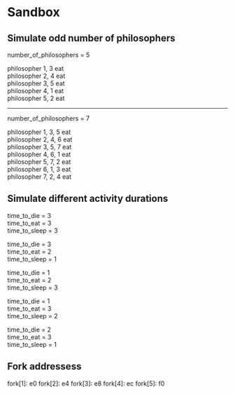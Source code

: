 # Sandbox
## Simulate odd number of philosophers
number_of_philosophers = 5

philosopher 1, 3 eat\
philosopher 2, 4 eat\
philosopher 3, 5 eat\
philosopher 4, 1 eat\
philosopher 5, 2 eat

--------------------------------------------------------------------------------

number_of_philosophers = 7

philosopher 1, 3, 5 eat\
philosopher 2, 4, 6 eat\
philosopher 3, 5, 7 eat\
philosopher 4, 6, 1 eat\
philosopher 5, 7, 2 eat\
philosopher 6, 1, 3 eat\
philosopher 7, 2, 4 eat

## Simulate different activity durations
time_to_die		=	3\
time_to_eat		= 	3\
time_to_sleep	=	3

time_to_die		= 	3\
time_to_eat		= 	2\
time_to_sleep	=	1

time_to_die		= 	1\
time_to_eat		= 	2\
time_to_sleep 	=	3

time_to_die		= 	1\
time_to_eat		= 	3\
time_to_sleep	=	2

time_to_die		= 	2\
time_to_eat		= 	3\
time_to_sleep	=	1

## Fork addressess
fork[1]: e0
fork[2]: e4
fork[3]: e8
fork[4]: ec
fork[5]: f0
